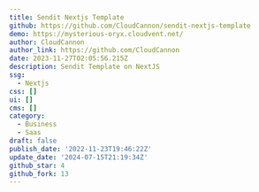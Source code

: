 ```yaml
---
title: Sendit Nextjs Template
github: https://github.com/CloudCannon/sendit-nextjs-template
demo: https://mysterious-oryx.cloudvent.net/
author: CloudCannon
author_link: https://github.com/CloudCannon
date: 2023-11-27T02:05:56.215Z
description: Sendit Template on NextJS
ssg:
  - Nextjs
css: []
ui: []
cms: []
category:
  - Business
  - Saas
draft: false
publish_date: '2022-11-23T19:46:22Z'
update_date: '2024-07-15T21:19:34Z'
github_star: 4
github_fork: 13
---
```

